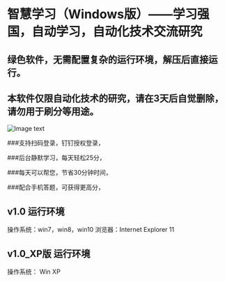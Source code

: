 # 智慧学习（Windows版）——学习强国，自动学习，自动化技术交流研究
## 绿色软件，无需配置复杂的运行环境，解压后直接运行。
## 本软件仅限自动化技术的研究，请在3天后自觉删除，请勿用于刷分等用途。

![Image text](http://aiyotu.xyz/docs/ui.gif)

###支持扫码登录，钉钉授权登录，

###后台静默学习，每天轻松25分，

###每天可以帮您，节省30分钟时间，

###配合手机答题，可获得更高分，

## v1.0 运行环境
操作系统：win7，win8，win10
浏览器：Internet Explorer 11

## v1.0_XP版 运行环境
操作系统： Win XP

